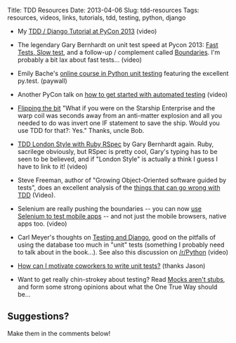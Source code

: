 Title: TDD Resources
Date: 2013-04-06
Slug: tdd-resources
Tags: resources, videos, links, tutorials, tdd, testing, python, django


* My [TDD / Django Tutorial at PyCon 2013](http://pyvideo.org/video/1657/fully-test-driven-web-development-with-django-and) (video)

* The legendary Gary Bernhardt on unit test speed at Pycon 2013: [Fast Tests, Slow test](https://www.youtube.com/watch?v=RAxiiRPHS9k), and a follow-up / complement called [Boundaries](https://www.youtube.com/watch?v=eOYal8elnZk). I'm probably a bit lax about fast tests... (video)

* Emily Bache's [online course in Python unit testing](http://pluralsight.com/training/Courses/TableOfContents/unit-testing-python) featuring the excellent py.test. (paywall)

* Another PyCon talk on [how to get started with automated testing](http://pyvideo.org/video/1674/getting-started-with-automated-testing) (video)

* [Flipping the bit](http://blog.8thlight.com/uncle-bob/2012/01/11/Flipping-the-Bit.html) "What if you were on the Starship Enterprise and the warp coil was seconds away from an anti-matter explosion and all you needed to do was invert one IF statement to save the ship. Would you use TDD for that?: Yes."  Thanks, uncle Bob.

* [TDD London Style with Ruby RSpec](https://www.youtube.com/watch?v=tdNnN5yTIeM) by Gary Bernhardt again. Ruby, sacrilege obviously, but RSpec is pretty cool, Gary's typing has to be seen to be believed, and if "London Style" is actually a think I guess I have to link to it! (video)

* Steve Freeman, author of "Growing Object-Oriented software guided by tests", does an excellent analysis of the [things that can go wrong with TDD](http://vimeo.com/83960706) (Video).

* Selenium are really pushing the boundaries -- you can now [use Selenium to test mobile apps](http://pyvideo.org/video/1699/mobile-application-testing-with-python-and-seleni) -- and not just the mobile browsers, native apps too.  (video)

* Carl Meyer's thoughts on [Testing and Django](http://pyvideo.org/video/699/testing-and-django), good on the pitfalls of using the database too much in "unit" tests (something I probably need to talk about in the book...). See also this discussion on [/r/Python](http://www.reddit.com/r/django/comments/1c67rl/is_tddjangotutorial_truly_a_good_resource_i_want/) (video)

* [How can I motivate coworkers to write unit tests?](http://arstechnica.com/information-technology/2013/03/how-can-i-motivate-coworkers-to-write-unit-tests/) (thanks Jason)

* Want to get really chin-strokey about testing?  Read [Mocks aren't stubs](http://martinfowler.com/articles/mocksArentStubs.html), and form some strong opinions about what the One True Way should be...


Suggestions?
------------

Make them in the comments below!

